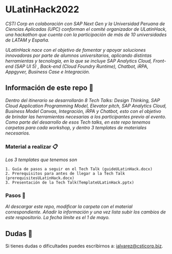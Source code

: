 # ULatinHack2022

_CSTI Corp en colaboración con SAP Next Gen y la Universidad Peruana de Ciencias Aplicadas (UPC) conforman el comité organizador de ULatinHack, una hackathon que cuenta con la participación de más de 10 universidades de LATAM y España._

_ULatinHack nace con el objetivo de fomentar y apoyar soluciones innovadoras por parte de alumnos universitarios, aplicando distintas herramientas y tecnología, en la que se incluye SAP Analytics Cloud, Front-end (SAP UI 5) , Back-end (Cloud Foundry Runtime), Chatbot, iRPA, Appgyver, Business Case e Integración._

## Información de este repo 🚀

_Dentro del itinerario se desarrollarán 8 Tech Talks:
Design Thinking, SAP Cloud Application Programming Model, Elevator pitch, SAP Analytics Cloud, Business Model Canvas, Integración, iRPA y Chatbot, esto con el objetivo de brindar las herramientas necesarias a los participantes previo al evento.
Como parte del desarrollo de esos Tech talks, en este repo tenemos carpetas para cada workshop, y dentro 3 templates de materiales necesarios._

### Material a realizar 📋

_Los 3 templates que tenemos son_

```
1. Guía de pasos a seguir en el Tech Talk (guideULatinHack.docx)
2. Prerequisitos para antes de llegar a la Tech Talk (prerequisitesULatinHack.docx)
3. Presentación de la Tech Talk(TemplateULatinHack.pptx)
```

### Pasos 🔧

_Al descargar este repo, modificar la carpeta con el material correspondiente. Añadir la información  y una vez lista subir los cambios de este respositorio. La fecha límite es el 1 de mayo._



## Dudas 📌
Si tienes dudas o dificultades puedes escribirnos a: ialvarez@csticorp.biz.
